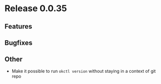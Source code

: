 # Release 0.0.35

## Features

## Bugfixes

## Other
* Make it possible to run `okctl version` without staying in a context of git repo